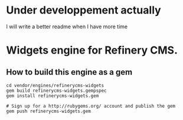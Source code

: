 # Under developpement actually
I will write a better readme when I have more time

# Widgets engine for Refinery CMS.

## How to build this engine as a gem

    cd vendor/engines/refinerycms-widgets
    gem build refinerycms-widgets.gempspec
    gem install refinerycms-widgets.gem
    
    # Sign up for a http://rubygems.org/ account and publish the gem
    gem push refinerycms-widgets.gem
